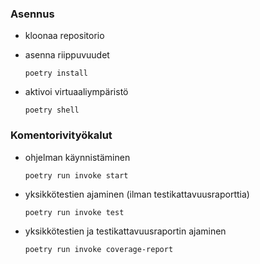 ### Asennus

- kloonaa repositorio
- asenna riippuvuudet

  ```poetry install```

- aktivoi virtuaaliympäristö

  ```poetry shell```

### Komentorivityökalut

- ohjelman käynnistäminen
  
  ```poetry run invoke start```

- yksikkötestien ajaminen (ilman testikattavuusraporttia)

  ```poetry run invoke test```

- yksikkötestien ja testikattavuusraportin ajaminen

  ```poetry run invoke coverage-report```
